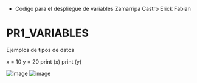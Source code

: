 - Codigo para el despliegue de variables Zamarripa Castro Erick Fabian

# PR1_VARIABLES
Ejemplos de tipos de datos

x = 10
y = 20
print (x)
print (y)

![image](https://github.com/user-attachments/assets/7401693c-61a1-4ee0-b369-93bca0b2cff7)
![image](https://github.com/user-attachments/assets/07c8b37f-3798-4893-bf64-3d7fc2e18fde)

